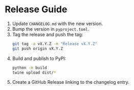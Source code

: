 # Release Guide

1. Update `CHANGELOG.md` with the new version.
2. Bump the version in `pyproject.toml`.
3. Tag the release and push the tag:
   ```bash
   git tag -a vX.Y.Z -m "Release vX.Y.Z"
   git push origin vX.Y.Z
   ```
4. Build and publish to PyPI:
   ```bash
   python -m build
   twine upload dist/*
   ```
5. Create a GitHub Release linking to the changelog entry.
